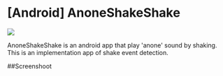 # [Android] AnoneShakeShake

![](https://img.shields.io/badge/release-v0.1-green.svg)

AnoneShakeShake is an android app that play 'anone' sound by shaking. This is an implementation app of shake event detection.

##Screenshoot
